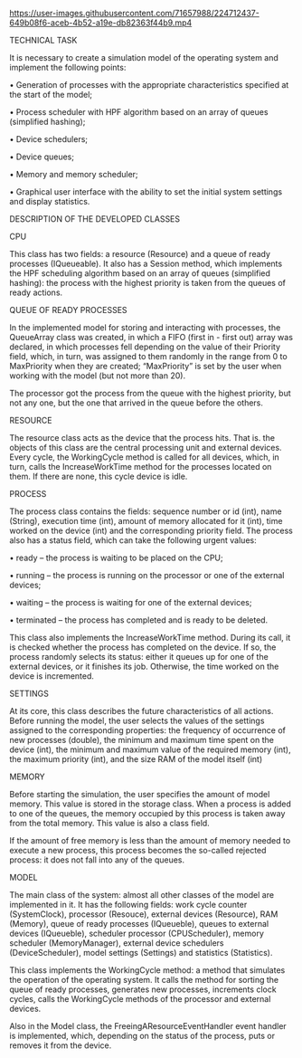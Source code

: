 https://user-images.githubusercontent.com/71657988/224712437-649b08f6-aceb-4b52-a19e-db82363f44b9.mp4

TECHNICAL TASK

It is necessary to create a simulation model of the operating system and implement the following points:

• Generation of processes with the appropriate characteristics specified at the start of the model;

• Process scheduler with HPF algorithm based on an array of queues (simplified hashing);

• Device schedulers;

• Device queues;

• Memory and memory scheduler;

• Graphical user interface with the ability to set the initial system settings and display statistics.

DESCRIPTION OF THE DEVELOPED CLASSES

CPU

This class has two fields: a resource (Resource) and a queue of ready processes (IQueueable<Process>). It also has a Session method, which implements the HPF scheduling algorithm based on an array of queues (simplified hashing): the process with the highest priority is taken from the queues of ready actions.

QUEUE OF READY PROCESSES

In the implemented model for storing and interacting with processes, the QueueArray class was created, in which a FIFO (first in - first out) array was declared, in which processes fell depending on the value of their Priority field, which, in turn, was assigned to them randomly in the range from 0 to MaxPriority when they are created; “MaxPriority” is set by the user when working with the model (but not more than 20).

The processor got the process from the queue with the highest priority, but not any one, but the one that arrived in the queue before the others.

RESOURCE

The resource class acts as the device that the process hits. That is. the objects of this class are the central processing unit and external devices. Every cycle, the WorkingCycle method is called for all devices, which, in turn, calls the IncreaseWorkTime method for the processes located on them. If there are none, this cycle device is idle.

PROCESS

The process class contains the fields: sequence number or id (int), name (String), execution time (int), amount of memory allocated for it (int), time worked on the device (int) and the corresponding priority field. The process also has a status field, which can take the following urgent values:

• ready – the process is waiting to be placed on the CPU;

• running – the process is running on the processor or one of the external devices;

• waiting – the process is waiting for one of the external devices;

• terminated – the process has completed and is ready to be deleted.

This class also implements the IncreaseWorkTime method. During its call, it is checked whether the process has completed on the device. If so, the process randomly selects its status: either it queues up for one of the external devices, or it finishes its job. Otherwise, the time worked on the device is incremented.

SETTINGS

At its core, this class describes the future characteristics of all actions. Before running the model, the user selects the values of the settings assigned to the corresponding properties: the frequency of occurrence of new processes (double), the minimum and maximum time spent on the device (int), the minimum and maximum value of the required memory (int), the maximum priority (int), and the size RAM of the model itself (int)

MEMORY

Before starting the simulation, the user specifies the amount of model memory. This value is stored in the storage class. When a process is added to one of the queues, the memory occupied by this process is taken away from the total memory. This value is also a class field.

If the amount of free memory is less than the amount of memory needed to execute a new process, this process becomes the so-called rejected process: it does not fall into any of the queues.

MODEL

The main class of the system: almost all other classes of the model are implemented in it. It has the following fields: work cycle counter (SystemClock), processor (Resouce), external devices (Resource), RAM (Memory), queue of ready processes (IQueueble<Process>), queues to external devices (IQueueble<Process>), scheduler processor (CPUScheduler), memory scheduler (MemoryManager), external device schedulers (DeviceScheduler), model settings (Settings) and statistics (Statistics).

This class implements the WorkingCycle method: a method that simulates the operation of the operating system. It calls the method for sorting the queue of ready processes, generates new processes, increments clock cycles, calls the WorkingCycle methods of the processor and external devices.

Also in the Model class, the FreeingAResourceEventHandler event handler is implemented, which, depending on the status of the process, puts or removes it from the device.
